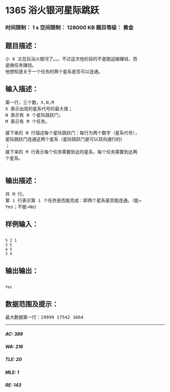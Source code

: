 # 1365 浴火银河星际跳跃   
### 时间限制： 1 s     空间限制： 128000 KB     题目等级： 黄金  
## 题目描述：  

<pre>
小 K 又在玩浴火银河了。。。不过这次他的目的不是跑运输赚钱，而
是做任务赚钱。
他想知道关于一个任务的两个星系是否可以连通。
</pre>
  
  
## 输入描述：  

<pre>
第一行，三个数，X,N,M
X 表示出现的星系代号的最大值；
N 表示有 N 个星际跳跃门;
M 表示有 M 个任务。

接下来的 N 行描述每个星际跳跃门：每行为两个数字（星系代号），
星际跳跃门连通这两个星系（星际跳跃门是可以双向通行的）
；
接下来的 M 行表示每个任务需要到达的星系，每个任务需要到达两
个星系。

</pre>
  
  
## 输出描述：  

<pre>
共 M 行。
第 i 行表示第 i 个任务是否能完成：即两个星系是否能连通。（能→
Yes；不能→No）
</pre>
  
  
## 样例输入：  

<pre><code>
5 2 1
3 5
4 5
3 4
</code></pre>
  
  
## 输出输出：  

<pre><code>
Yes
</code></pre>
  
  
## 数据范围及提示：  

<pre>
最大数据第一行：19999 17542 1664
</pre>
  
  
***  

##### AC: 389  
##### WA: 216  
##### TLE: 20  
##### MLE: 1  
##### RE: 143  
